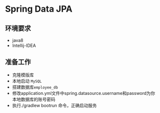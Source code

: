 # Spring Data JPA

## 环境要求
- java8
- Intellij-IDEA

## 准备工作
- 克隆模版库
- 本地启动 `MySQL` 
- 搭建数据库`employee_db`
- 修改application.yml文件中spring.datasource.username和password为你本地数据库的账号密码
- 执行./gradlew bootrun 命令，正确启动服务